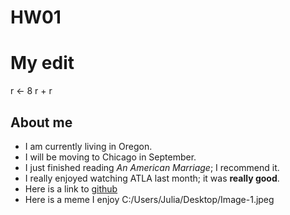 # HW01
# My edit
r <- 8
r + r

## About me

* I am currently living in Oregon.
* I will be moving to Chicago in September.
* I just finished reading *An American Marriage*; I recommend it.
* I really enjoyed watching ATLA last month; it was **really good**.
* Here is a link to [github](www.github.com)
* Here is a meme I enjoy C:/Users/Julia/Desktop/Image-1.jpeg
